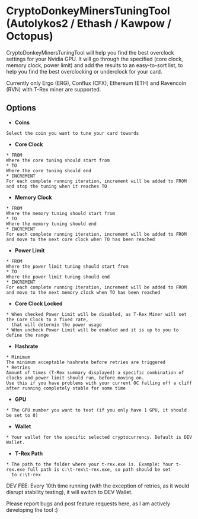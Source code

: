 # CryptoDonkeyMinersTuningTool (Autolykos2 / Ethash / Kawpow / Octopus)

CryptoDonkeyMinersTuningTool will help you find the best overclock settings for your Nvidia GPU. It will go through the specified (core clock, memory clock, power limit) and add the results to an easy-to-sort list, to help you find the best overclocking or underclock for your card.

Currently only Ergo (ERG), Conflux (CFX), Ethereum (ETH) and Ravencoin (RVN) with T-Rex miner are supported.

## Options
* **Coins**</br>
```
Select the coin you want to tune your card towards
```

* **Core Clock**</br>
```
* FROM
Where the core tuning should start from
* TO
Where the core tuning should end 
* INCREMENT
For each complete running iteration, increment will be added to FROM and stop the tuning when it reaches TO
```

* **Memory Clock**</br>
```
* FROM
Where the memory tuning should start from
* TO
Where the memory tuning should end 
* INCREMENT
For each complete running iteration, increment will be added to FROM and move to the next core clock when TO has been reached
```

* **Power Limit**</br>
```
* FROM
Where the power limit tuning should start from
* TO
Where the power limit tuning should end 
* INCREMENT
For each complete running iteration, increment will be added to FROM and move to the next memory clock when TO has been reached
```

* **Core Clock Locked**</br>
```
* When checked Power Limit will be disabled, as T-Rex Miner will set the Core Clock to a fixed rate,
  that will determin the power usage
* WHen uncheck Power Limit will be enabled and it is up to you to define the range
```

* **Hashrate**</br>
```
* Minimum
The minimum acceptable hashrate before retries are triggered
* Retries
Amount of times (T-Rex summary displayed) a specific combination of clocks and power limit should run, before moving on.
Use this if you have problems with your current OC falling off a cliff after running completely stable for some time
```

* **GPU**</br>
```
* The GPU number you want to test (if you only have 1 GPU, it should be set to 0)
```

* **Wallet**</br>
```
* Your wallet for the specific selected cryptocurrency. Default is DEV Wallet.
```

* **T-Rex Path**</br>
```
* The path to the folder where your t-rex.exe is. Example: Your t-rex.exe full path is c:\t-rex\t-rex.exe, so path should be set
  to c:\t-rex
```

DEV FEE:
Every 10th time running (with the exception of retries, as it would disrupt stability testing), it will switch to DEV Wallet.


Please report bugs and post feature requests here, as I am actively developing the tool :)
